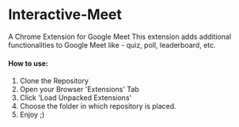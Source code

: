 # Interactive-Meet
A Chrome Extension for Google Meet
This extension adds additional functionalities to Google Meet like - quiz, poll, leaderboard, etc.
#### How to use:
1. Clone the Repository
2. Open your Browser 'Extensions' Tab
3. Click 'Load Unpacked Extensions'
4. Choose the folder in which repository is placed.
5. Enjoy ;)
